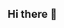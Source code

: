 ## Hi there 👋

<!--
**JaperezGalileo/JaperezGalileo** is a ✨ _special_ ✨ repository because its `README.md` (this file) appears on your GitHub profile.

Es el repositorio del curso JaperezGalileo 2024-2025 :

- 🔭 I’m currently working on ...
- 🌱 I’m currently learning ...
- 👯 I’m looking to collaborate on ...
- 🤔 I’m looking for help with ...
- 💬 Ask me about ...
- 📫 How to reach me: ...
- 😄 Pronouns: ...
- ⚡ Fun fact: ...
-->
